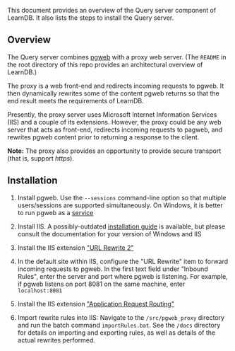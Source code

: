 This document provides an overview of the Query server component of LearnDB.
It also lists the steps to install the Query server. 

## Overview
The Query server combines [pgweb](https://github.com/sosedoff/pgweb/releases) 
with a proxy web server. (The `README` in the root directory of this repo 
provides an architectural overview of LearnDB.)

The proxy is a web front-end and redirects incoming requests to pgweb. It then
dynamically rewrites some of the content pgweb returns so that the end result 
meets the requirements of LearnDB. 

Presently, the proxy server uses Microsoft Internet Information Services (IIS) 
and a couple of its extensions. However, the proxy could be any web server 
that acts as front-end, redirects incoming requests to pagweb, and rewrites 
pgweb content prior to returning a response to the client.

__Note:__ The proxy also provides an opportunity to provide secure transport 
(that is, support _https_).
  

## Installation
1. Install pgweb. Use the `--sessions` command-line option so that multiple 
   users/sessions are supported simultaneously. On Windows, it is better to 
   run pgweb as a [service](https://github.com/DASSL/LearnDB/wiki/pgweb-as-a-service)

2. Install IIS. A possibly-outdated [installation guide](https://github.com/DASSL/LearnDB/wiki/How-to-get-and-setup-a-free-SSL-certificate-for-Windows-Server-2016#add-iis-manager)
   is available, but please consult the documentation for your version of 
   Windows and IIS

3. Install the IIS extension ["URL Rewrite 2"](https://www.iis.net/downloads/microsoft/url-rewrite)
 
4. In the default site within IIS, configure the "URL Rewrite" item to forward 
   incoming requests to pgweb. In the first text field under "Inbound Rules", 
   enter the server and port where pgweb is listening. For example, if pgweb 
   listens on port 8081 on the same machine, enter `localhost:8081`

5. Install the IIS extension ["Application Request Routing"](https://www.iis.net/downloads/microsoft/application-request-routing)

6. Import rewrite rules into IIS: Navigate to the `/src/pgweb_proxy` directory
   and run the batch command `importRules.bat`. See the `/docs` directory 
   for details on importing and exporting rules, as well as details of the 
   actual rewrites performed.